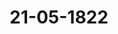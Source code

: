 ---  
schema: default  
title: 21-05-1822  
organization: Team Charlie  
notes: "<p>Description</p><p>iebenzehnte Sitzung

Geschehen, Frankfurt den 21. Mai 1822.

In Gegenwart

Von Seiten Oesterreichs: des Kaiserlich-Königlichen wirklichen Geheimen Rath

Grafen von Buol=Schauenstein;

Von Seiten Preussens: des Königlichen wirklichen geheimen Staats- und (

Ministers, Herrn Grafen von der Goltz;

Von Seiten Baierns: des Königlichen wirklichen Herrn Staatsraths, Freiherrn v.

Von Seiten Sachsens: des Königlichen wirklichen Geheimen Raths, Herrn von Ca

Von Seiten Hannovers: des Königlichen Geheimen Raths, Herrn von Hamm

Von Seiten Würtembergs: des Königlichen Herrn Staatsministers, Freihe

Wangenheim;

Von Seiten Badens: des Großherzoglichen Herrn Bundestagsgesandten und

herrn, Freiherrn von Blittersdorff;

Von Seiten Kurhessens: des Kurfürstlichen Geheimen Raths und Kammerherri

von Lepel;

Von Seiten des Großherzogthums Hessen: des Großherzoglichen Geheime

Herrn von Harnier;

Von Seiten Dänemarks, wegen Holstein und Lauenburg: des Königlich-?

geheimen Conferenzraths, Herrn Grafen von Eyben;

Von Seiten der Niederlande, wegen des Großherzogthums Luxembu

Königlich-Niederländischen Generallieutenants, Herrn Grafen von Grünn

Von Seiten der Großherzoglich= und Herzoglich=Sächsischen Häu

Großherzoglich- und Herzoglich=Sächsischen wirklichen Geheimen Raths

Grafen von Beust;Von Seiten Braunschweigs und Rassau's: des Königlich-Hannöverischen Geheimen

Raths, Herrn von Hammerstein;

Von Seiten von Mecklenburg-Schwerin und Mecklenburg-Strelitz: des Groß

herzoglich=Mecklenburg=Strelitzischen Staatsministers, Herrn von Pentz;

Von Seiten Holstein=Oldenburgs, Anhalts und Schwarzburgs: des Herzoglich

Holstein=Oldenburgischen Kammerherrn, Herrn von Both;

Von Seiten von Hohenzollern, Liechtenstein, Reuß, Schaumburg-Lippe,

Lippe und Waldeck: des Großherzoglich-Hessischen Herrn Geheimen Raths,

Freiherrn von Leonhardi;

Von Seiten der freien Städte, Lübeck, Frankfurt, Bremen und Hamburg:

des Herrn Syndicus Dr. Danz;

und meiner, des Kaiserlich-Oesterreichischen wirklichen Hofraths und Canzlei-Directors,

Freiherrn von Handel.</p><p>§.144</p><p>Vollziehung des 14. Artikels der Bundesacte.

(28. Sitz. §. 206 v. J. 1821.)

Der Königlich=Sächsische Herr Gesandte von Carlowiz trägt vor:

Auf den Vortrag der Commission, über die Beschwerden des Herrn Franz, Grafen zu

Erbach, Besitzer der zum größten Theile dem Großherzogthume Hessen einverleibten Graf

schaft Erbach, wegen der von der Großherzoglichen Regierung in Bezug auf sein Verhält

niß als mediatisirter vormaliger Reichsstand und nunmehriger Standesherr getroffenen Maas

regeln, in der 28. Sitzung am 19. Juli 1821 (§. 206 des Bundestags-Protokolls) sey beschlossen

worden: « daß diese höchste Regierung durch ihre Bundestagsgesandtschaft zu ersuchen sey,

vollständige Auskunft über die in der von dem Herrn Grafen vorgelegten Denkschrift

vom 12. Juni 1821 enthaltenen Angaben und Beschwerden desselben zu ertheilen».

Diese Auskunft sey noch nicht ertheilt worden.

Immittelst habe der Justizrath Dosch in Erbach eine auf ihn gerichtete Vollmacht des

Herrn Grafen zu Betreibung dieser Angelegenheit und förmlicher Ueberreichung jener Denk

schrift (Num. 69 des Einr. Prot. vorigen Jahres) beigebracht; auch habe der Herr Graf

in einer von ihm selbst unterzeichneten Eingabe (Num. 30 dieses Jahres) angezeigt, daß

seit seiner obigen Beschwerde sich der Zustand der Standesherren im Großherzogthume Hessen durch Gesetze, Regulative und Organisationen fortwährend noch sehr verschlimme

und daher gebeten, über seine Desiderien nunmehr nach Recht und Verfassung ein

beschluß zu fassen.

Das Gutachten des Herrn Referenten gieng dahin:

Da ein Endbeschluß nicht gefaßt werden könne, bevor die von der Großher

Hessischen Gesandtschaft erbetene Auskunft ertheilt worden sey, letztere aber nun bereits

Monaten erwartet werde; so sey jetzt dahin anzutragen, daß die baldigste Ertheilun

Auskunft nunmehr angelegentlich in Erinnerung gebracht werde.

Der. Großherzoglich=Hessische Herr Bundestagsgesandte äusser

er sich in der Kürze im Stande finden werde, die Erklärung seines höchsten Hof

diesen Gegenstand abzugeben.

Worauf einhellig

beschlossen

wurde, daß die Großherzoglich-Hessische Bundestagsgesandtschaft ersucht werde,

betene Auskunft baldmöglichst beizubringen.</p><p>§.145</p><p>Vorstellung des Grafen von Hallberg, den Genuß einer reichsschluß

angewiesenen, auf die vormalige Abtei Schussenried radici

ewigen, jährlichen Rente in 6,880 fl. betreffend.

(13. Sitz. §. 105 d. J.)

Baden. In der 7. dießjährigen Sitzung wurde die Gräflich-Hallbergische R

tion in erneuerte Erinnerung gebracht, und dabei von der hohen Bundesversammlu

Wunsch ausgedrückt, daß der Großherzoglich-Badische Hof seine Erklärung über der

destagsbeschluß vom 12. October 1818 abgeben lassen möge.

Dem zufolge ist die Gesandtschaft angewiesen, sich dahin zu aͤussern, daß die G

zogliche Regierung auf die in Antrag gebrachte authentische Interpretation des §. 24 des

deputations-Hauptschlusses nicht einzugehen vermöge. Sie geht hierbei von der Ansic

daß die Competenz der hohen Bundesversammlung in dem vorliegenden Falle überhauf

begründet sey. Es gehört nämlich der erwähnte §. 24 des Reichsdeputations-Haupts

nicht zu jenen Bestimmungen, über deren Vollzug dieselbe, nach dem Wortlaut de

desacte, zu wachen hat. Eben so wenig ist der Fall einer Justizverweigerung vorh

vielmehr ist allseitig anerkannt, daß diese reine Justizsache vor den competenten Lande

ten Würtembergs verhandelt und in Folge dessen rechtskräftig entschieden worden sey

Da nun aber formelles Recht geleistet worden ist, so kann eine Untersuchung d

ob auch materielles Recht vorhanden sey, der hohen Bundesversammlung, ohne einenbaren Eingriff in die Unabhängigkeit der Landesgerichte zu begehen, nicht eingeräumt werden.

Ueberdieß wüßte man Großherzoglich-Badischer Seits einer nunmehr erst erfolgenden authen

tischen Interpretation jenes Paragraphen des Reichsdeputations-Hauptschlusses keine rück

wirkende Kraft beizulegen, und demnach würde auf diesem Wege gegen ein, möglicher Weise

vorhandenes, materielles Unrecht keine Abhülfe gewährt werden können.

Auch könnte eine solche Auslegung einer, nicht zur unmittelbaren Competenz der hohen

Bundesversammlung gehörigen, vertragsmäsigen Bestimmung nur mittelst freien Ueberein

kommens unter sämmtlichen hohen Bundesgliedern ertheilt werden, und sie müßte deßhalb

nothwendiger Weise die Natur eines neuen, für die Contrahenten in ihrer Gesammtheit

bindenden Gesetzes annehmen.

Zu Ertheilung eines neuen Bundesgesetzes würden aber Seine Königliche Hoheit in

dem vorliegenden Falle selbst alsdann keine Veranlassung finden, wenn von keiner Seite

die Rechtfertigung des angefochtenen Urtheilspruches des Königlich-Würtembergischen Ober

appellations=Gerichtshofes, wie bereits von der Krone Würtemberg, dem Großherzogthume

Hessen und den Niederlanden geschehen ist, unternommen worden und mithin die Herstel

lung der erforderlichen Einhelligkeit der Stimmen- noch möglich wäre. Die Großherzog

liche Regierung glaubt im Uebrigen sich jeder weitern Aeusserung über diesen Gegenstand

enthalten zu müssen, indem sie ein in formeller Hinsicht rechtsbeständiges Urtheil über An

sprüche zweier Privaten unter sich eben so wenig in materieller Beziehung widerlegen als

rechtfertigen möchte.</p><p>§.146</p><p>Legitimation der zu der Militärcommission der deutschen Bundesver-

sammlung abgeordneten Generale und Stabsofficiere.

(16. Sitz. §. 141 d. J.)

Dänemark, wegen Holstein und Lauenburg. Die diesseitige Gesandtschaft ist

von sämmtlichen zur zweiten Division des zehnten Armeecorps gehörenden Regierungen ermäch

tigt worden, der hohen Versammlung anzuzeigen, daß, nach einer, über den Wechsel der

Stimmführung in der hiesigen Militärcommission, zwischen ihnen getroffenen Vereinbarung,

von Seiner Majestät dem Könige von Dänemark, der Stimmführer für das laufende Jahr

in der Person des Obersten und Kammerherrn von Haffner ernannt worden ist.

Hierauf wurde

beschlossen:

der Militärcommission der deutschen Bundesversammlung auf herkömmliche Art hievon

Nachricht zu geben.</p><p>§.147</p><p>Reclamationen der Pensionirten des vormaligen Exjesuiten- und Sc

fonds zu Mainz und einiger anderen dasigen Beneficiaten,

Gewährung ihrer Pensionsraten.

(13. Sitz. §. 81 v. J. 1821)

Der Königlich=Sächsische Bundestagsgesandte, Herr von Carlo

hält Vortrag über die Reclamationen der Pensionirten des vormaligen Erjesuiten

Schulfonds zu Mainz und einiger anderen dasigen Beneficiaten, um Gewaͤhrung ihrer

sionsraten, auf die Eingaben Num. 90, 91 und 93 v. J. 1821, ingl. Num. 1,

5, 52 und 53 v. J. 1822 des Einreichungs-Protokolls, und übergiebt hierüber eine

ständliche Relation zu künftigem ferneren Gebrauche.

Diese Relation umfaßt den ganzen Gegenstand, welcher seit dem Jahre 1817

oftmals und in mehrfachen Beziehungen bei der hohen Bundesversammlung zur Berat

gekommen ist, und zerfällt in folgende Abschnitte:

1) Exjesuiten- und Schulfond zu Mainz, Bestimmung desselben,

2) dessen Auflösung.

3) Vermögen des Fonds zur Zeit seiner Auflösung.

4) Pensionirung der bisherigen Percipienten.

5) Spätere Reclamationen der Pensionirten bei der hohen Bundesversammli

wegen Gewährung der ihnen ausgesetzten Pensionsraten. Competenz dieser

sammlung.

6) Reclamationen in Bezug auf die Königlich-Würtembergische Regierung.

7) Reclamationen in Bezug auf die Fürstlichen Häuser Hohenlohe-Ingelfingen

Hohenlohe=Neuenstein.

8) Reclamationen in Bezug auf die Königlich-Preussische Regierung.

9) Reclamationen in Bezug auf die Kurfürstlich-Hessische Regierung.

10) Reclamationen in Bezug auf die Großherzoglich-Hessische und Herzoglich

sauische Regierung.

Nach den Anträgen des Herrn Referenten wurde hierauf einhellig

beschlossen:

I) Die Bundesversammlung ist nach §. 15 der Bundesacte competent, von den

clamationen wegen der auf den Reichsdeputations-Hauptschluß von 1803 gegründeten9

Protok. d. d. Bundesvers. XIV. Bd.ionen Kenntniß zu nehmen, mithin auch wegen der eben vorgetragenen, welche in diese

Lategorie gehoͤren.

II) Wegen der Reclamationen der Pensionirten des Exjesuiten- und Schulfonds zu

Nainz, in Bezug auf die Fürstlichen Häuser Hohenlohe-Ingelfingen und Hohenlohe

Neuenstein (Num. 91 v. J. 1821 und Num. 1 u. 5 v. J. 1822), ist dem Bevollmäch

igten der Reclamanten, dem Königlich-Baierischen Registrator Hofmann in Aschaffenburg,

u erkennen zu geben, daß ihm obgelegen habe, sich zunächst an die Königlich-Würtem

ergische Regierung zu wenden; indessen bewendet es bei dessen Anzeige, daß die gedachten

Fürstlichen Häuser ihre Pensionsbeiträge bis zum 1. December 1819 bezahlt und zu Be

ahlung der ferner fälligen sich erklärt haben, wodurch die dießfallsigen Reclamationen er

edigt sind.

III) Wegen der Reclamationen eben dieser Pensionirten, in Bezug auf die Königlich

Preussische Regierung (Num. 93 v. J. 1822 und Num. 3 und 5 v. J. 1822), worin

jebeten wird, zu vermitteln, daß die, auf die an Preussen gelangten Capitale des Mainzer

Exjesuiten- und Schulfonds bei dem Exjesuitenfond in Heiligenstadt repartirten, von der

vormaligen Westphälischen Regierung vom 1. November 1806 bis 1. December 1813 rück

tändig gelassenen Pensionsbeiträge, aus Königlich-Preussischen Cassen nachgezahlt werden

st das Gesuch, so viel die noch lebenden fünf Interessenten mit ihrer jährlich überhaupt nur

31 fl. 29 kr. betragenden Forderung betrifft, abgesehen von allen rechtlichen Momenten, der

allerhöchsten Gnade Seiner Königlichen Majestät von Preussen zu empfehlen.

IV) Wegen der Reclamationen derselben Pensionirten und einiger anderen Mainzer Be

neficiaten, in Bezug auf die Kurfürstlich-Hessische Regierung (Num. 90 und 93 v. J. 1821

und Num. 3, 5 und 52 v. J. 1822), worin gebeten wird, zu vermitteln, daß die auf die

Mainzer an Kurbessen gelangten Besitzungen repartirten, von der vormaligen Westphäli

schen Regierung vom 1. November 1806 bis 1. December 1813 rückständig gelassenen

jedoch sehr unbestimmt und verschieden angegebenen Pensionsbeiträge, aus Kurhessischen

Cassen nachgezahlt werden, ist -- in der Voraussetzung, daß die Fürstlichen Finanzbehör

den sicherer, als es diesseits geschehen kann, zu übersehen vermögen, wer die Individuen

sind, welche als Mainzer Sustentanden jetzt aus Kurfürstlichen Cassen eine reichsdeputa

tionsschlußmäsige Pension erhalten, wie viel selbige betrage und welche Rückstände es also

eigentlich sind, derer Nachzahlung auf die Westphälische Besitzzeit dermalen erbeten wird?-

ohne weitere Rücksicht auf einschlagende Rechtspuncte, Seiner Königlichen Hoheit des Kur

fürsten von Hessen allerhöchsten Milde anheim zu stellen, welche der Reclamanten etwa als

Unterstützung bedürftig anzusehen und mit Auszahlung der erbetenen, jedenfalls nicht be

trächtlichen Rückstände zu begnadigen seyn dürften?Endlich sind

V) die Reclamationen der Pensionirten des Mainzer Exjesuiten- und Schulfon

einiger Canonicen der dasigen Stifter, Sct. Stephan, Sct. Gangolf und Sct. Pet

Bezug auf die Großherzoglich-Hessische und Herzoglich-Nassauische Regierung (Ni

v. J. 1821 und Num. 2, 5 und 53 v. J. 1822), worin die Betheiligten bitten, ih

ihren, auf die Orte Cassel und Kostheim gewiesenen, seit dem October 1806 rückstän

bliebenen Pensionsraten zu verhelfen,

1) an die in der 44. Sitzung v. J. 1817 (§. 370) wegen der Forderungen Kur

Staatsgläubiger bestellte Bundestags-Commission abzugeben, zugleich aber ist

2) die Herzoglich-Nassauische Regierung angelegentlich zu ersuchen, daß sie der

herzoglich=Hessischen die seit dem Jahre 1817 erbetenen actenmaͤsigen Nachrichten n

baldigst mittheile, aus welchen letztere ersehen kann, welche Individuen als Suste

des aufgelösten Exjesuiten- und Schulfonds zu Mainz, oder Canonici der aufgel

Stifter Set. Stephan, Sct. Gangolf und Set. Peter daselbst, wegen der Orte Cas

Kostheim eine reichsdeputationsschlußmäsige Pensionsrate zu bekommen haben, und n

solche bei jedem Individuo betrage, damit die von der Großherzoglich-Hessischen Re

beabsichtigte Auszahlung dieser Pensionsraten an die Reclamanten, vom 1. Juli 1

nicht langer behindert werde.</p><p>§.148</p><p>Bitte der Gemeinde Gotthards, Kurhessischen Amtes Hünfeld im

herzogthume Fulda, um Ernennung eines unpárteiischen Ge

zum Vollzug eines rechtskräftigen Erkenntnisses gegen d

in das ehemalige Fürstenthum Fulda theilenden Regierungen

Verwendung zur gütlichen Beilegung einer veralteten Recht

betreffend.

(25. Sitz. §. 179 v. J. 1821.)

Der Königlich=Würtembergische Herr Gesandte, Freiherr von

genheim, erstattet Vortrag auf die neueste Eingabe der Gemeinde Gotthards (Z. 9

Derselbe bringt zuerst in Erinnerung, was über diesen Gegenstand bereits in

Sitzung v. J. 1819, in der 14., 16. und 22. Sitzung v. J. 1820, dann 25. Sitzung v.

zu Protokoll erklärt worden ist, deßgleichen, was die Gemeinde selbst unterm 4. Octob

und neuerlich in eben erwäͤhnter Eingabe vorgetragen hat.

Hierauf äusserte derselbe gutachtlich:

Von den vier zunächst betheiligten Regierungen hätten zwei -- die Königlich-B

und Großherzoglich=Sachsen=Weimarische

- die Verpflichtung, bei der Befriedigung meinde Gotthards mitzuwirken, bestimmt in Abrede gezogen; die dritte - die Kurfürstlich-Hes

sische —- habe sich über ihre Verpflichtung zu einer Mitwirkung nicht ausgesprochen, habe aber

um der Gemeinde selber willen, den Wunsch geaͤussert, daß uͤber ihre Befriedigung bei der

Ausgleichungs=Commission zu Fulda weitere Verhandlung gepflogen werden möge; die vierte -

die Königlich=Preussische — habe sich in Beziehung auf die von Baiern und Sachsen=Weimar

aufgestellte Behauptung noch nicht erklärt.

Ehe diese Erklärung erfolgt seyn werde, lasse sich noch gar nicht beurtheilen, ob diese

Regierung — sey es für sich allein, oder in Gemeinschaft mit der Kurhessischen —- die

Behauptung jener beiden erstern, daß sie bei dieser Angelegenheit passiv nicht legiti

mirt seyen, als eine richtige anerkenne oder nicht?

Im letztern Falle werde die Bundesversammlung in Gemäßheit des 30. Artikels

der Schlußacte zu verfahren haben, welcher vorschreibe, daß, wenn Forderungen von Pri

vatpersonen deßhalb nicht befriedigt werden könnten, weil die Verpflichtung, denselben Ge

nüge zu leisten, zwischen mehreren Bundesgliedern zweifelhaft oder bestritten wäre, die

Bundesversammlung, auf Anrufen der Betheiligten, zuvörderst eine Ausgleichung auf

gütlichem Wege zu versuchen und, wenn dieser Versuch ohne Erfolg bliebe und sich die

in Anspruch genommenen Bundesglieder nicht in einer zu bestimmenden Frist über ein

Compromiß vereinigten, die rechtliche Entscheidung der streitigen Vorfrage durch eine Aus

trägalinstanz zu veranlassen habe.

Im erstern Falle aber werde die Bundesversammlung die Gemeinde Gotthards

mit ihrer Forderung entweder an die Königlich-Preussische Regierung allein, oder, in dem

als möglich unterstellten Falle, daß sich Kurhessen mit Preussen in gleicher Lage befände,

an die Regierungen dieser beiden Bundesstaaten und eventualiter an deren Landesgerichte

zu verweisen haben.

Es scheine daher vor allen Dingen darauf anzukommen, daß sich die Königlich-Preussische

Regierung überhaupt und daß die Kurfürstlich-Hessische sich bestimmter erkläre.

Da es notorisch sey, daß die Departemental=Ausgleichungs=Commission sich seit geraumer

Zeit ausser Thätigkeit befinde, und da der 30. Artikel der Schlußacte das Einschreiten der

Bundesversammlung nicht durch den Versuch einer gütlichen Ausgleichung bloß zwischen den

betheiligten Regierungen unmittelbar bedinge, sondern vielmehr das Einschreiten der Bundes

sammlung, welches darin bestehe, daß sie zuvörderst eine Ausgleichung der Regierungen

auf gütlichem Wege versuche, durch das Anrufen der betheiligten Privaten bedingt werde;

so würde der Antrag gerechtfertigt seyn, die endliche Erklärung des Königlich-Preussischen

Herrn Gesandten und die nähere Erläuterung des Kurhessischen, allenfalls mit Hinzufügung

irgend eines Präjudizes, in Erinnerung zu bringen.Da äber der Köͤniglich-Preussische Herr Gesandte erklaͤre, daß die Departementa

gleichungs=Commission zu Fulda demnaͤchst wieder zusammentreten werde; da die Kurfu

Hessische Regierung, im eigenen Interesse der Gemeinde, die Fortsetzung der Verhand

vor jener Commission wünsche; da diesem Wunsche die Großherzoglich-Sachsen-Weim

Regierung beigetreten, und anzunehmen sey, daß sich auch die Königlich-Baierische Reg

den weitern Verhandlungen in jener Commission nicht werde entziehen wollen: so dü

in Betrachtung aller hier eintretenden Verhältnisse, für das Interesse der allerhöchste

höchsten Regierungen und für das der Gemeinde selber am dienlichsten seyn, wei

schlossen werden wolle:

1) die allerhöchsten und höchsten Regierungen von Preussen, Baiern, Kurhesse

Sachsen=Weimar durch deren Bundestagsgesandtschaften zur Fortsetzung der

handlungen über die Art und Weise, wie die Gemeinde Gotthards um ihr

derungen im Wege der Güte oder des Rechts befriedigt werden solle, mit de

hange zu veranlassen, daß, auf weitere documentirte Anzeige der Gemeint

der Erfolglosigkeit jener Verhandlungen, der im 30. Artikel der Schlußact

geschriebene Weg sofort werde eingeschlagen werden;

2) davon den Anwalt der Gemeinde Gotthards in Kenntniß zu setzen.

Sämmtliche Gesandtschaften stimmten dem Herrn Referenten bei; daher

Beschluß:

daß die allerhöchsten und höchsten Regierungen von Preussen, Baiern, Kurh

und Sachsen=Weimar durch ihre Bundestagsgesandtschaften zur Fortsetzung der Ve

lungen über die Art und Weise, wie die Gemeinde Gotthards um ihre Forderungen im

der Güte oder des Rechts befriedigt werden solle, mit dem Anfügen zu veranlassen sind

auf weitere documentirte Anzeige der Gemeinde von der Erfolglosigkeit jener Verhandlung

im 30. Artikel der Wiener Schlußacte vorgeschriebene Weg sofort werde eingeschlagen we

3) Der Anwalt der reclamirenden Gemeinde waͤre hievon in Kenntniß zu setzen.</p><p>§.149</p><p>Vortrag der am 13. December 1821 erneuerten Reclamations-Commi

über ihre Geschäftsführung.

(33. Sitz. §. 253, 34. Sitz. §. 257 v. J. 1821.)

Der Königlich=Baierische Herr Bundestagsgesandte, Freiherr

Aretin: verliest einen Vortrag der am 13. December 1821 (33. Sitzung §. 253

wählten Reclamations-Commission über ihre Geschäftsführung, und übergiebt zuglei

Verzeichnisse, welche die Uebersicht der vom 9. August bis 31. December vorigen!eingekommenen Reclamationen, der auf Privat-Reclamationen Bezug habenden Erklärungen

der Regierungen, welche der Commission zugewiesen worden sind, und endlich der noch uner

ledigten Gegenstaͤnde, mit Angabe der Ursache des Ruͤckstandes, gewaͤhrt.

Der Vortrag wurde sammt seinen Anlagen unter Zahl 19 loco dictaturae drucken zu

lassen beschlossen, und die Versammlung gab den Herren Bundestagsgesandten, welche Mit

glieder dieses Ausschusses waren, ihren verbindlichen Dank für die mit dem Vortrage sämmt

licher Reclamationen und dieser Zusammenstellung uͤbernommene Bemuͤhung zu erkennen.</p><p>§.150</p><p>Einreichungs-Protokoll.

Nachstehende Eingaben, als:

Num. 71, eingereicht am 16. Mai laufenden Jahres, von Dr. Euler, als Bevollmächtig

ten des Freiherrn von Wöllwarth, Commenthur der Deutsch-Ordens-Ballei

Niedersachsen, die endliche Entscheidung der Pensionsangelegenheit seines Commit

tenten betreffend.

Num. 72, einger. am 16. Mai, von der Metzler'schen Buchhandlung zu Stuttgart, Zu

sammenstellung unter dem Titel:

« Die Debatten über den Buchernachdruck, welche in der Wuͤrtembergischen

« Kammer der Abgeordneten statt fanden. Stuttgart 1822.»

Num. 73, einger. am 21. Mai, vom Regierungsdirector Herquet, Nachtrag zur Denk

schrift vom 12. März d. J. in Betreff seiner Pensionsverkürzung.

wurden den betreffenden Commissionen zugestellt.

Folgen die Unterschriften.</p>"  
resources:  
- format: png  
  name: Page5[0].png  
  url: ../../Protokolle_BV_14_1822/21-05-1822/Page5[0].png  
- format: png  
  name: Page6[0-144].png  
  url: ../../Protokolle_BV_14_1822/21-05-1822/Page6[0-144].png  
- format: png  
  name: Page7[144-145].png  
  url: ../../Protokolle_BV_14_1822/21-05-1822/Page7[144-145].png  
- format: png  
  name: Page8[145-146].png  
  url: ../../Protokolle_BV_14_1822/21-05-1822/Page8[145-146].png  
- format: png  
  name: Page9[147].png  
  url: ../../Protokolle_BV_14_1822/21-05-1822/Page9[147].png  
- format: png  
  name: Page10[147].png  
  url: ../../Protokolle_BV_14_1822/21-05-1822/Page10[147].png  
- format: png  
  name: Page11[147-148].png  
  url: ../../Protokolle_BV_14_1822/21-05-1822/Page11[147-148].png  
- format: png  
  name: Page12[148].png  
  url: ../../Protokolle_BV_14_1822/21-05-1822/Page12[148].png  
- format: png  
  name: Page13[148-149].png  
  url: ../../Protokolle_BV_14_1822/21-05-1822/Page13[148-149].png  
- format: png  
  name: Page14[149-150].png  
  url: ../../Protokolle_BV_14_1822/21-05-1822/Page14[149-150].png  
category:   
  - Protokolle_BV_14_1822  
maintainer: Frank Chen  
maintainer_email: t08zc21@abdn.ac.uk  
---